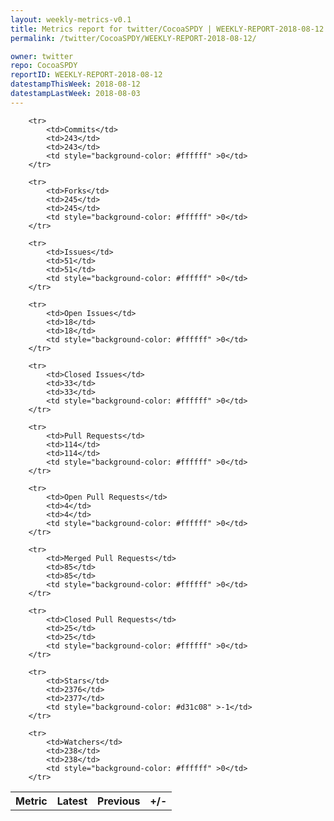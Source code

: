 ```yaml
---
layout: weekly-metrics-v0.1
title: Metrics report for twitter/CocoaSPDY | WEEKLY-REPORT-2018-08-12
permalink: /twitter/CocoaSPDY/WEEKLY-REPORT-2018-08-12/

owner: twitter
repo: CocoaSPDY
reportID: WEEKLY-REPORT-2018-08-12
datestampThisWeek: 2018-08-12
datestampLastWeek: 2018-08-03
---
```




<table style="width: 100%;">
    <tr>
        <th>Metric</th>
        <th>Latest</th>
        <th>Previous</th>
        <th>+/-</th>
    </tr>

        <tr>
            <td>Commits</td>
            <td>243</td>
            <td>243</td>
            <td style="background-color: #ffffff" >0</td>
        </tr>
        
        <tr>
            <td>Forks</td>
            <td>245</td>
            <td>245</td>
            <td style="background-color: #ffffff" >0</td>
        </tr>
        
        <tr>
            <td>Issues</td>
            <td>51</td>
            <td>51</td>
            <td style="background-color: #ffffff" >0</td>
        </tr>
        
        <tr>
            <td>Open Issues</td>
            <td>18</td>
            <td>18</td>
            <td style="background-color: #ffffff" >0</td>
        </tr>
        
        <tr>
            <td>Closed Issues</td>
            <td>33</td>
            <td>33</td>
            <td style="background-color: #ffffff" >0</td>
        </tr>
        
        <tr>
            <td>Pull Requests</td>
            <td>114</td>
            <td>114</td>
            <td style="background-color: #ffffff" >0</td>
        </tr>
        
        <tr>
            <td>Open Pull Requests</td>
            <td>4</td>
            <td>4</td>
            <td style="background-color: #ffffff" >0</td>
        </tr>
        
        <tr>
            <td>Merged Pull Requests</td>
            <td>85</td>
            <td>85</td>
            <td style="background-color: #ffffff" >0</td>
        </tr>
        
        <tr>
            <td>Closed Pull Requests</td>
            <td>25</td>
            <td>25</td>
            <td style="background-color: #ffffff" >0</td>
        </tr>
        
        <tr>
            <td>Stars</td>
            <td>2376</td>
            <td>2377</td>
            <td style="background-color: #d31c08" >-1</td>
        </tr>
        
        <tr>
            <td>Watchers</td>
            <td>238</td>
            <td>238</td>
            <td style="background-color: #ffffff" >0</td>
        </tr>
        
</table>
